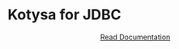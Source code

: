 # Kotysa for JDBC

<p align="center">
<a href="https://ufoss.org/kotysa/kotysa-jdbc.html">Read Documentation</a>
</p>
